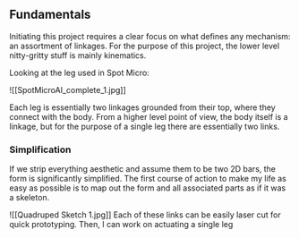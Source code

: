 ## Fundamentals
Initiating this project requires a clear focus on what defines any mechanism: an assortment of linkages. For the purpose of this project, the lower level nitty-gritty stuff is mainly kinematics.

Looking at the leg used in Spot Micro:

![[SpotMicroAI_complete_1.jpg]]

Each leg is essentially two linkages grounded from their top, where they connect with the body. From a higher level point of view, the body itself is a linkage, but for the purpose of a single leg there are essentially two links.

### Simplification
If we strip everything aesthetic and assume them to be two 2D bars, the form is significantly simplified. The first course of action to make my life as easy as possible is to map out the form and all associated parts as if it was a skeleton.

![[Quadruped Sketch 1.jpg]]
Each of these links can be easily laser cut for quick prototyping. Then, I can work on actuating a single leg



